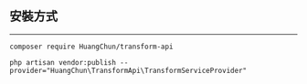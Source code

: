 ## 安裝方式

---

`composer require HuangChun/transform-api`

`php artisan vendor:publish --provider="HuangChun\TransformApi\TransformServiceProvider"`

